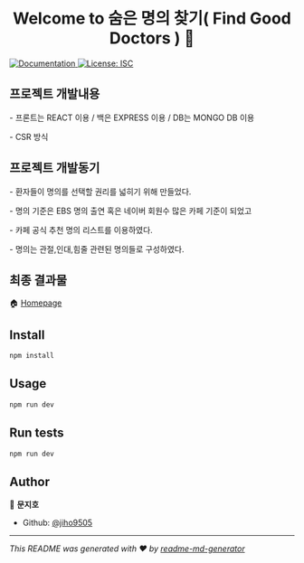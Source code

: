 <h1 align="center">Welcome to 숨은 명의 찾기( Find Good Doctors ) 👋</h1>
<p>
  <a href="https://github.com/jiho9505/project#README" target="_blank">
    <img alt="Documentation" src="https://img.shields.io/badge/documentation-yes-brightgreen.svg" />
  </a>
  <a href="#" target="_blank">
    <img alt="License: ISC" src="https://img.shields.io/badge/License-ISC-yellow.svg" />
  </a>
</p>

## 프로젝트 개발내용
<p>- 프론트는 REACT 이용 / 백은 EXPRESS 이용 / DB는 MONGO DB 이용</p> 
<p>- CSR 방식</p>  

## 프로젝트 개발동기
<p>- 환자들이 명의를 선택할 권리를 넓히기 위해 만들었다. </p>
<p>- 명의 기준은 EBS 명의 출연 혹은 네이버 회원수 많은 카페 기준이 되었고 </p>
<p>- 카페 공식 추천 명의 리스트를 이용하였다. </p>
<p>- 명의는 관절,인대,힘줄 관련된 명의들로 구성하였다.</p>

## 최종 결과물
🏠 [Homepage](https://www.findgooddoctors.co.kr/)
## Install

```sh
npm install
```

## Usage

```sh
npm run dev
```

## Run tests

```sh
npm run dev
```

## Author

👤 **문지호**

* Github: [@jiho9505](https://github.com/jiho9505)


***
_This README was generated with ❤️ by [readme-md-generator](https://github.com/kefranabg/readme-md-generator)_